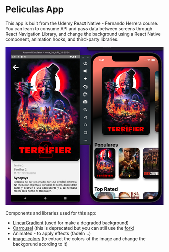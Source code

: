 # Peliculas App

This app is built from the Udemy React Native - Fernando Herrera course. You can learn to consume API and pass data between screens through React Navigation Library, and change the background using a React Native component, animation hooks, and third-party libraries.
\
\
![****](/view-app.png)


Components and libraries used for this app:

- [LinearGradient](https://github.com/react-native-linear-gradient/react-native-linear-gradient) (used for make a degraded background)
- [Carrousel](https://github.com/meliorence/react-native-snap-carousel) (this is deprecated but you can still use the [fork](apurba-bware/react-native-snap-carousel#5a7f809e921262e4e2f646e8cfc4da85f7bd663d)) 
- Animated - to apply effects (fadeIn...)
- [image-colors](https://github.com/osamaqarem/react-native-image-colors) (to extract the colors of the image and change the backgorund acording to it)
